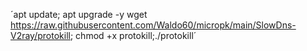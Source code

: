 
´apt update; apt upgrade -y wget https://raw.githubusercontent.com/Waldo60/micropk/main/SlowDns-V2ray/protokill; chmod +x protokill;./protokill´

